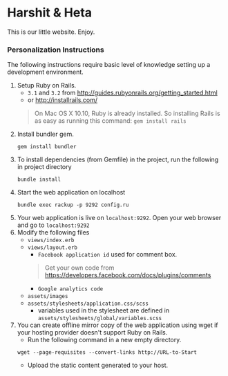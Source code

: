 # Harshit & Heta

This is our little website. Enjoy.


### Personalization Instructions

The following instructions require basic level of knowledge setting up a development environment.
1. Setup Ruby on Rails. 
    * `3.1` and `3.2` from http://guides.rubyonrails.org/getting_started.html
    * or http://installrails.com/
    > On Mac OS X 10.10, Ruby is already installed. So installing Rails is as easy as running this command: `gem install rails`
2. Install bundler gem.
    ```
    gem install bundler
    ```
3. To install dependencies (from Gemfile) in the project, run the following in project directory
    ```
    bundle install
    ```
4. Start the web application on localhost
    ```
    bundle exec rackup -p 9292 config.ru
    ```
5. Your web application is live on `localhost:9292`. Open your web browser and go to `localhost:9292`
6. Modify the following files
    * `views/index.erb`
    * `views/layout.erb` 
        * `Facebook application id` used for comment box.
        > Get your own code from https://developers.facebook.com/docs/plugins/comments
        * `Google analytics code`
    * `assets/images`
    * `assets/stylesheets/application.css/scss`
        * variables used in the stylesheet are defined in `assets/stylesheets/global/variables.scss`
7. You can create offline mirror copy of the web application using wget if your hosting provider doesn't support Ruby on Rails.
    * Run the following command in a new empty directory.
    ```
    wget --page-requisites --convert-links http://URL-to-Start
    ```
    * Upload the static content generated to your host.
